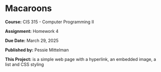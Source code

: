 # Macaroons
**Course:** CIS 315 - Computer Programming II

**Assignment:** Homework 4

**Due Date:** March 29, 2025

**Published by:** Pessie Mittelman

**This Project:** is a simple web page with a hyperlink, an embedded image, a list and CSS styling
